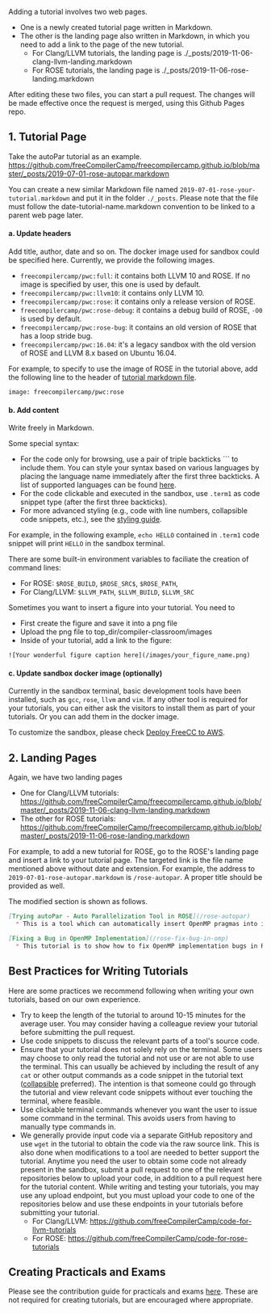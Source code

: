 Adding a tutorial involves two web pages.
* One is a newly created tutorial page written in Markdown.  
* The other is the landing page also written in Markdown, in which you need to add a link to the page of the new tutorial.
  * For Clang/LLVM tutorials, the landing page is ./_posts/2019-11-06-clang-llvm-landing.markdown
  * For ROSE tutorials, the landing page is ./_posts/2019-11-06-rose-landing.markdown

After editing these two files, you can start a pull request. The changes will be made effective once the request is merged, using this Github Pages repo.

## 1. Tutorial Page
Take the autoPar tutorial as an example.
https://github.com/freeCompilerCamp/freecompilercamp.github.io/blob/master/_posts/2019-07-01-rose-autopar.markdown

You can create a new similar Markdown file named ```2019-07-01-rose-your-tutorial.markdown``` and put it in the folder ```./_posts```. Please note that the file must follow the date-tutorial-name.markdown convention to be linked to a parent web page later.

#### a. Update headers

Add title, author, date and so on.
The docker image used for sandbox could be specified here. Currently, we provide the following images.
- `freecompilercamp/pwc:full`: it contains both LLVM 10 and ROSE. If no image is specified by user, this one is used by default.
- `freecompilercamp/pwc:llvm10`: it contains only LLVM 10.
- `freecompilercamp/pwc:rose`: it contains only a release version of ROSE.
- `freecompilercamp/pwc:rose-debug`: it contains a debug build of ROSE, `-O0` is used by default.
- `freecompilercamp/pwc:rose-bug`: it contains an old version of ROSE that has a loop stride bug.
- `freecompilercamp/pwc:16.04`: it's a legacy sandbox with the old version of ROSE and LLVM 8.x based on Ubuntu 16.04.

For example, to specify to use the image of ROSE in the tutorial above, add the following line to the header of [tutorial markdown file](https://github.com/freeCompilerCamp/freecompilercamp.github.io/blob/master/_posts/2019-07-01-rose-autopar.markdown
).
```
image: freecompilercamp/pwc:rose
```

#### b. Add content

Write freely in Markdown.

Some special syntax:
* For the code only for browsing, use a pair of triple backticks \`\`\` to include them. You can style your syntax based on various languages by placing the language name immediately after the first three backticks. A list of supported languages can be found [here](https://github.com/rouge-ruby/rouge/wiki/List-of-supported-languages-and-lexers).
* For the code clickable and executed in the sandbox, use ```.term1``` as code snippet type (after the first three backticks).
* For more advanced styling (e.g., code with line numbers, collapsible code snippets, etc.), see the [styling guide](https://github.com/freeCompilerCamp/freecompilercamp.github.io/blob/master/styling-guide.md).

For example,  in the following example, ```echo HELLO``` contained in ```.term1``` code snippet will print ``HELLO`` in the sandbox terminal.

There are some built-in environment variables to faciliate the creation of command lines:
* For ROSE: `$ROSE_BUILD`, `$ROSE_SRC$`, `$ROSE_PATH`,
* For Clang/LLVM: `$LLVM_PATH`, `$LLVM_BUILD`, `$LLVM_SRC`

Sometimes you want to insert a figure into your tutorial. You need to
* First create the figure and save it into a png file
* Upload the png file to top_dir/compiler-classroom/images
* Inside of your tutorial, add a link to the figure:
```
![Your wonderful figure caption here](/images/your_figure_name.png)
```

#### c. Update sandbox docker image (optionally)

Currently in the sandbox terminal, basic development tools have been installed, such as ```gcc```, ```rose```, ```llvm``` and ```vim```. If any other tool is required for your tutorials, you can either ask the visitors to install them as part of your tutorials. Or you can add them in the docker image.

To customize the sandbox, please check [Deploy FreeCC to AWS](https://github.com/chunhualiao/freeCompilerCamp/wiki/Deploy-FreeCC-to-AWS).

## 2. Landing Pages

Again, we have two landing pages
* One for Clang/LLVM tutorials: https://github.com/freeCompilerCamp/freecompilercamp.github.io/blob/master/_posts/2019-11-06-clang-llvm-landing.markdown
* The other for ROSE tutorials: https://github.com/freeCompilerCamp/freecompilercamp.github.io/blob/master/_posts/2019-11-06-rose-landing.markdown

For example, to add a new tutorial for ROSE, go to the ROSE's landing page and insert a link to your tutorial page. The targeted link is the file name mentioned above without date and extension. For example, the address to ```2019-07-01-rose-autopar.markdown``` is ```/rose-autopar```. A proper title should be provided as well.

The modified section is shown as follows.
```markdown
[Trying autoPar - Auto Parallelization Tool in ROSE](/rose-autopar)
  * This is a tool which can automatically insert OpenMP pragmas into input serial C/C++ codes.

[Fixing a Bug in OpenMP Implementation](/rose-fix-bug-in-omp)
  * This tutorial is to show how to fix OpenMP implementation bugs in ROSE compiler.
```

## Best Practices for Writing Tutorials
Here are some practices we recommend following when writing your own tutorials, based on our own experience.
  * Try to keep the length of the tutorial to around 10-15 minutes for the average user. You may consider having a colleague review your tutorial before submitting the pull request.
  * Use code snippets to discuss the relevant parts of a tool's source code.
  * Ensure that your tutorial does not solely rely on the terminal. Some users may choose to only read the tutorial and not use or are not able to use the terminal. This can usually be achieved by including the result of any `cat` or other output commands as a code snippet in the tutorial text ([collapsible](https://github.com/freeCompilerCamp/freecompilercamp.github.io/blob/master/contribute-styling-guide.md#collapsible-code-snippets) preferred). The intention is that someone could go through the tutorial and view relevant code snippets without ever touching the terminal, where feasible.
  * Use clickable terminal commands whenever you want the user to issue some command in the terminal. This avoids users from having to manually type commands in.
  * We generally provide input code via a separate GitHub repository and use `wget` in the tutorial to obtain the code via the raw source link. This is also done when modifications to a tool are needed to better support the tutorial. Anytime you need the user to obtain some code not already present in the sandbox, submit a pull request to one of the relevant repositories below to upload your code, in addition to a pull request here for the tutorial content. While writing and testing your tutorials, you may use any upload endpoint, but you must upload your code to one of the repositories below and use these endpoints in your tutorials before submitting your tutorial.
    * For Clang/LLVM: https://github.com/freeCompilerCamp/code-for-llvm-tutorials
    * For ROSE: https://github.com/freeCompilerCamp/code-for-rose-tutorials

## Creating Practicals and Exams
Please see the contribution guide for practicals and exams [here](https://github.com/freeCompilerCamp/freecompilercamp.github.io/blob/master/contribute-practicals-exams.md). These are not required for creating tutorials, but are encouraged where appropriate.

